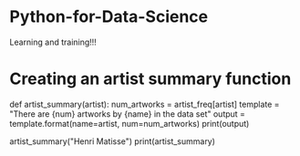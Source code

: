 # Python-for-Data-Science
Learning and training!!!
# Creating an artist summary function
def artist_summary(artist):
    num_artworks = artist_freq[artist]
    template = "There are {num} artworks by {name} in the data set"
    output = template.format(name=artist, num=num_artworks)
    print(output)

artist_summary("Henri Matisse")
print(artist_summary)
